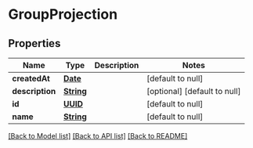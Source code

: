 # GroupProjection
## Properties

Name | Type | Description | Notes
------------ | ------------- | ------------- | -------------
**createdAt** | [**Date**](DateTime.md) |  | [default to null]
**description** | [**String**](string.md) |  | [optional] [default to null]
**id** | [**UUID**](UUID.md) |  | [default to null]
**name** | [**String**](string.md) |  | [default to null]

[[Back to Model list]](../README.md#documentation-for-models) [[Back to API list]](../README.md#documentation-for-api-endpoints) [[Back to README]](../README.md)

